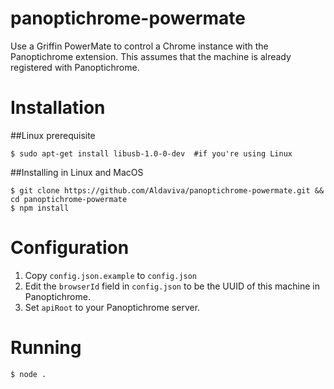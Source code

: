 panoptichrome-powermate
=======================

Use a Griffin PowerMate to control a Chrome instance with the Panoptichrome extension.
This assumes that the machine is already registered with Panoptichrome.

# Installation

##Linux prerequisite

	$ sudo apt-get install libusb-1.0-0-dev  #if you're using Linux

##Installing in Linux and MacOS

	$ git clone https://github.com/Aldaviva/panoptichrome-powermate.git && cd panoptichrome-powermate
	$ npm install

# Configuration

1. Copy `config.json.example` to `config.json`
2. Edit the `browserId` field in `config.json` to be the UUID of this machine in Panoptichrome.
3. Set `apiRoot` to your Panoptichrome server.

# Running

	$ node .
